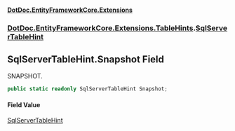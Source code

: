 #### [DotDoc\.EntityFrameworkCore\.Extensions](Home.md 'Home')
### [DotDoc\.EntityFrameworkCore\.Extensions\.TableHints](DotDoc.EntityFrameworkCore.Extensions.TableHints.md 'DotDoc\.EntityFrameworkCore\.Extensions\.TableHints').[SqlServerTableHint](SqlServerTableHint.md 'DotDoc\.EntityFrameworkCore\.Extensions\.TableHints\.SqlServerTableHint')

## SqlServerTableHint\.Snapshot Field

SNAPSHOT\.

```csharp
public static readonly SqlServerTableHint Snapshot;
```

#### Field Value
[SqlServerTableHint](SqlServerTableHint.md 'DotDoc\.EntityFrameworkCore\.Extensions\.TableHints\.SqlServerTableHint')